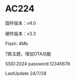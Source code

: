 # AC224

固件版本：v4.0

硬件版本：v3.3

Flash: 4Mb

7款主题，增加OTA功能

SSID:2024   password:12345678

LastUpdate  24/7/28